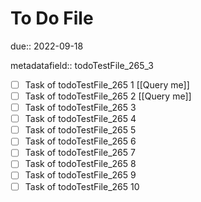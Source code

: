 # To Do File

due:: 2022-09-18

metadatafield:: todoTestFile_265_3

- [ ] Task of todoTestFile_265 1 [[Query me]]
- [ ] Task of todoTestFile_265 2 [[Query me]]
- [ ] Task of todoTestFile_265 3
- [ ] Task of todoTestFile_265 4
- [ ] Task of todoTestFile_265 5
- [ ] Task of todoTestFile_265 6
- [ ] Task of todoTestFile_265 7
- [ ] Task of todoTestFile_265 8
- [ ] Task of todoTestFile_265 9
- [ ] Task of todoTestFile_265 10